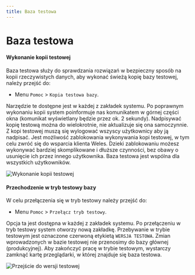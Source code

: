 ```yaml
---
title: Baza testowa
---
```


# Baza testowa

#### Wykonanie kopii testowej

Baza testowa służy do sprawdzania rozwiązań w bezpieczny sposób na kopii rzeczywistych danych, aby wykonać świeżą kopię bazy testowej, należy przejść do:

- Menu `Pomoc` > `Kopia testowa bazy`.

Narzędzie te dostępne jest w każdej z zakładek systemu. Po poprawnym wykonaniu kopii system poinformuje nas komunikatem w górnej części okna (komunikat wyświetlany będzie przez ok. 2 sekundy). Nadpisywać kopię testową można do wielokrotnie, nie aktualizuje się ona samoczynnie. Z kopi testowej muszą się wylogować wszyscy użytkownicy aby ją nadpisać. Jest możliwość zablokowania wykonywania kopi testowej, w tym celu zwróć się do wsparcia klienta Weles. Dzieki zablokowaniu możesz wykonywać bardziej skomplikowane i dłuższe czynności, bez obawy o usunięcie ich przez innego użytkownika. Baza testowa jest wspólna dla wszystkich użytkowników.

![Wykonanie kopii testowej](wykonanie-kopi.gif)

#### Przechodzenie w tryb testowy bazy

W celu przełączenia się w tryb testowy należy przejść do: 

- Menu `Pomoc` > `Przełącz tryb testowy`.

Opcja ta jest dostępna w każdej z zakładek systemu. Po przełączeniu w tryb testowy system otworzy nową zakładkę. Przebywanie w trybie testowym jest oznaczone czerwoną etykietą `WERSJA TESTOWA`. Zmian wprowadzonych w bazie testowej nie przenosimy do bazy głównej (produkcyjnej). Aby zakończyć pracę w trybie testowym, wystarczy zamknąć kartę przeglądarki, w której znajduje się baza testowa.

![Przejście do wersji testowej](przelaczenie-test.gif)